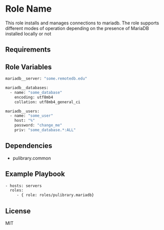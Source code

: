 Role Name
=========

This role installs and manages connections to mariadb. The role supports
different modes of operation depending on the presence of MariaDB installed
locally or not

Requirements
------------


Role Variables
--------------

```bash
mariadb__server: "some.remotedb.edu"

mariadb__databases:
  - name: "some_database"
    encoding: utf8mb4
    collation: utf8mb4_general_ci

mariadb__users:
  - name: "some_user"
    host: "%"
    password: "change_me"
    priv: "some_database.*:ALL"
```

Dependencies
------------

- pulibrary.common

Example Playbook
----------------

```bash
- hosts: servers
  roles:
     - { role: roles/pulibrary.mariadb}
```

License
-------

MIT
